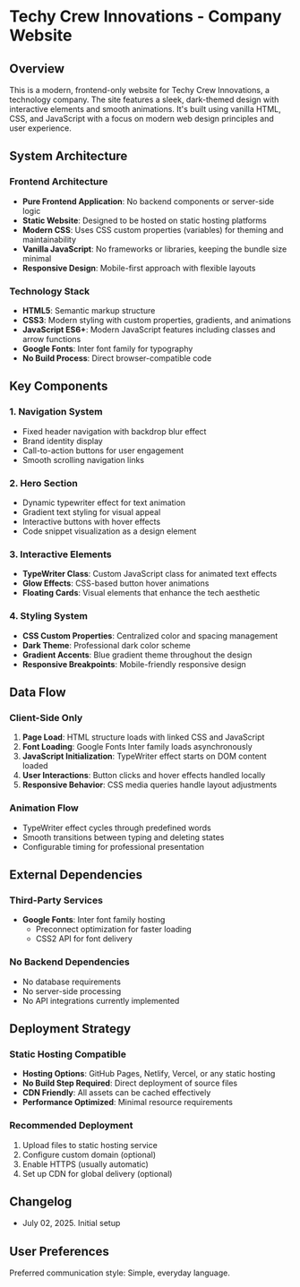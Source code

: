 # Techy Crew Innovations - Company Website

## Overview

This is a modern, frontend-only website for Techy Crew Innovations, a technology company. The site features a sleek, dark-themed design with interactive elements and smooth animations. It's built using vanilla HTML, CSS, and JavaScript with a focus on modern web design principles and user experience.

## System Architecture

### Frontend Architecture
- **Pure Frontend Application**: No backend components or server-side logic
- **Static Website**: Designed to be hosted on static hosting platforms
- **Modern CSS**: Uses CSS custom properties (variables) for theming and maintainability
- **Vanilla JavaScript**: No frameworks or libraries, keeping the bundle size minimal
- **Responsive Design**: Mobile-first approach with flexible layouts

### Technology Stack
- **HTML5**: Semantic markup structure
- **CSS3**: Modern styling with custom properties, gradients, and animations
- **JavaScript ES6+**: Modern JavaScript features including classes and arrow functions
- **Google Fonts**: Inter font family for typography
- **No Build Process**: Direct browser-compatible code

## Key Components

### 1. Navigation System
- Fixed header navigation with backdrop blur effect
- Brand identity display
- Call-to-action buttons for user engagement
- Smooth scrolling navigation links

### 2. Hero Section
- Dynamic typewriter effect for text animation
- Gradient text styling for visual appeal
- Interactive buttons with hover effects
- Code snippet visualization as a design element

### 3. Interactive Elements
- **TypeWriter Class**: Custom JavaScript class for animated text effects
- **Glow Effects**: CSS-based button hover animations
- **Floating Cards**: Visual elements that enhance the tech aesthetic

### 4. Styling System
- **CSS Custom Properties**: Centralized color and spacing management
- **Dark Theme**: Professional dark color scheme
- **Gradient Accents**: Blue gradient theme throughout the design
- **Responsive Breakpoints**: Mobile-friendly responsive design

## Data Flow

### Client-Side Only
1. **Page Load**: HTML structure loads with linked CSS and JavaScript
2. **Font Loading**: Google Fonts Inter family loads asynchronously
3. **JavaScript Initialization**: TypeWriter effect starts on DOM content loaded
4. **User Interactions**: Button clicks and hover effects handled locally
5. **Responsive Behavior**: CSS media queries handle layout adjustments

### Animation Flow
- TypeWriter effect cycles through predefined words
- Smooth transitions between typing and deleting states
- Configurable timing for professional presentation

## External Dependencies

### Third-Party Services
- **Google Fonts**: Inter font family hosting
  - Preconnect optimization for faster loading
  - CSS2 API for font delivery

### No Backend Dependencies
- No database requirements
- No server-side processing
- No API integrations currently implemented

## Deployment Strategy

### Static Hosting Compatible
- **Hosting Options**: GitHub Pages, Netlify, Vercel, or any static hosting
- **No Build Step Required**: Direct deployment of source files
- **CDN Friendly**: All assets can be cached effectively
- **Performance Optimized**: Minimal resource requirements

### Recommended Deployment
1. Upload files to static hosting service
2. Configure custom domain (optional)
3. Enable HTTPS (usually automatic)
4. Set up CDN for global delivery (optional)

## Changelog
- July 02, 2025. Initial setup

## User Preferences

Preferred communication style: Simple, everyday language.